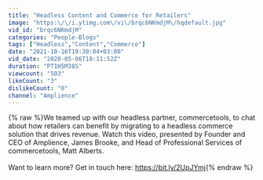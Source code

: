 ```yaml
---
title: "Headless Content and Commerce for Retailers"
image: "https:\/\/i.ytimg.com\/vi\/brqc6NKmdjM\/hqdefault.jpg"
vid_id: "brqc6NKmdjM"
categories: "People-Blogs"
tags: ["Headless","Content","Commerce"]
date: "2021-10-16T19:30:04+03:00"
vid_date: "2020-05-06T18:11:52Z"
duration: "PT1H5M38S"
viewcount: "503"
likeCount: "3"
dislikeCount: "0"
channel: "Amplience"
---
```

{% raw %}We teamed up with our headless partner, commercetools, to chat about how retailers can benefit by migrating to a headless commerce solution that drives revenue. Watch this video, presented by Founder and CEO of Amplience, James Brooke, and Head of Professional Services of commercetools, Matt Alberts.<br /><br />Want to learn more? Get in touch here: <a rel="nofollow" target="blank" href="https://bit.ly/2UpJYmj">https://bit.ly/2UpJYmj</a>{% endraw %}
